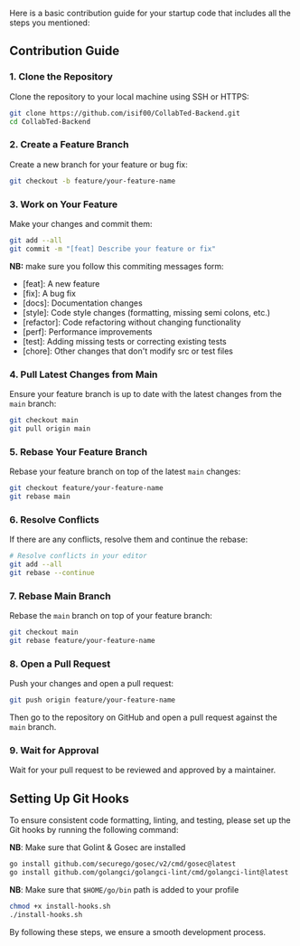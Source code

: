 Here is a basic contribution guide for your startup code that includes all the steps you mentioned:

## Contribution Guide
### 1. Clone the Repository
Clone the repository to your local machine using SSH or HTTPS:
```bash
git clone https://github.com/isif00/CollabTed-Backend.git
cd CollabTed-Backend
```

### 2. Create a Feature Branch
Create a new branch for your feature or bug fix:
```bash
git checkout -b feature/your-feature-name
```

### 3. Work on Your Feature
Make your changes and commit them:
```bash
git add --all
git commit -m "[feat] Describe your feature or fix"
```
**NB:** make sure you follow this commiting messages form:

- [feat]: A new feature
- [fix]: A bug fix
- [docs]: Documentation changes
- [style]: Code style changes (formatting, missing semi colons, etc.)
- [refactor]: Code refactoring without changing functionality
- [perf]: Performance improvements
- [test]: Adding missing tests or correcting existing tests
- [chore]: Other changes that don't modify src or test files

### 4. Pull Latest Changes from Main
Ensure your feature branch is up to date with the latest changes from the `main` branch:
```bash
git checkout main
git pull origin main
```

### 5. Rebase Your Feature Branch
Rebase your feature branch on top of the latest `main` changes:
```bash
git checkout feature/your-feature-name
git rebase main
```

### 6. Resolve Conflicts
If there are any conflicts, resolve them and continue the rebase:
```bash
# Resolve conflicts in your editor
git add --all
git rebase --continue
```

### 7. Rebase Main Branch
Rebase the `main` branch on top of your feature branch:
```bash
git checkout main
git rebase feature/your-feature-name
```

### 8. Open a Pull Request
Push your changes and open a pull request:
```bash
git push origin feature/your-feature-name
```
Then go to the repository on GitHub and open a pull request against the `main` branch.

### 9. Wait for Approval
Wait for your pull request to be reviewed and approved by a maintainer.

## Setting Up Git Hooks

To ensure consistent code formatting, linting, and testing, please set up the Git hooks by running the following command:

**NB**: Make sure that Golint & Gosec are installed

```bash
go install github.com/securego/gosec/v2/cmd/gosec@latest
go install github.com/golangci/golangci-lint/cmd/golangci-lint@latest
```

**NB**: Make sure that `$HOME/go/bin` path is added to your profile

```bash
chmod +x install-hooks.sh
./install-hooks.sh
```

By following these steps, we ensure a smooth development process.
